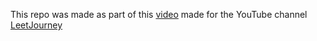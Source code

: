 This repo was made as part of this [video](https://youtu.be/lDihdYfVACM?si=IrCwRRww4DTKzT-T) made for the YouTube channel [LeetJourney](https://www.youtube.com/@LeetJourney)
